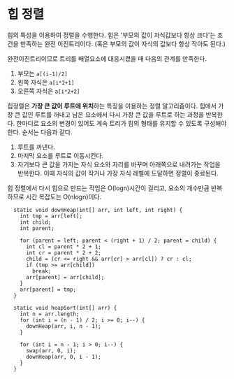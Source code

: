 # 힙 정렬

힙의 특성을 이용하여 정렬을 수행한다. 힙은 '부모의 값이 자식값보다 항상 크다'는 조건을 만족하는 완전 이진트리이다. (혹은 부모의 값이 자식의 값보다 항상 작아도 된다.)

완전이진트리이므로 트리를 배열요소에 대응시켰을 때 다음의 관계를 만족한다.

1. 부모는 ```a[(i-1)/2]```
2. 왼쪽 자식은 ```a[i*2+1]```
3. 오른쪽 자식은 ```a[i*2+2]```



힙정렬은 **가장 큰 값이 루트에 위치**하는 특징을 이용하는 정렬 알고리즘이다. 힙에서 가장 큰 값인 루트를 꺼내고 남은 요소에서 다시 가장 큰 값을 루트로 하는 과정을 반복한다. 한마디로 요소의 변경이 있어도 계속 트리가 힙의 형태를 유지할 수 있도록 구성해야한다. 순서는 다음과 같다.

1. 루트를 꺼낸다.
2. 마지막 요소를 루트로 이동시킨다.
3. 자기보다 큰 값을 가지는 자식 요소와 자리를 바꾸며 아래쪽으로 내려가는 작업을 반복한다. 이때 자식의 값이 작거나 가장 자식 레벨에 도달하면 정렬이 종료된다.



힙 정렬에서 다시 힙으로 만드는 작업은 O(logn)시간이 걸리고, 요소의 개수만큼 반복하므로 시간 복잡도는 O(nlogn)이다.

```
  static void downHeap(int[] arr, int left, int right) {
    int tmp = arr[left];
    int child;
    int parent;

    for (parent = left; parent < (right + 1) / 2; parent = child) {
      int cl = parent * 2 + 1;
      int cr = parent * 2 + 2;
      child = (cr <= right && arr[cr] > arr[cl]) ? cr : cl;
      if (tmp >= arr[child])
        break;
      arr[parent] = arr[child];
    }
    arr[parent] = tmp;
  }

  static void heapSort(int[] arr) {
    int n = arr.length;
    for (int i = (n - 1) / 2; i >= 0; i--) {
      downHeap(arr, i, n - 1);
    }

    for (int i = n - 1; i > 0; i--) {
      swap(arr, 0, i);
      downHeap(arr, 0, i - 1);
    }
  }
```

